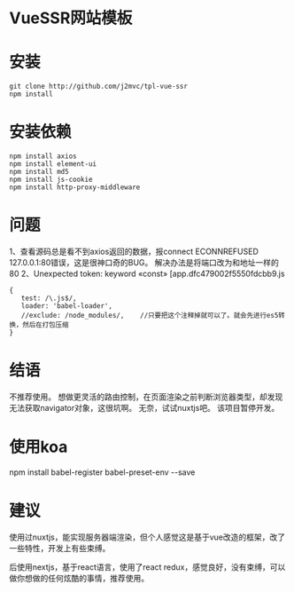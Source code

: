 # VueSSR网站模板

# 安装
```
git clone http://github.com/j2mvc/tpl-vue-ssr
npm install
```

# 安装依赖
```
npm install axios
npm install element-ui
npm install md5
npm install js-cookie
npm install http-proxy-middleware
```


# 问题
1、查看源码总是看不到axios返回的数据，报connect ECONNREFUSED 127.0.0.1:80错误，这是很神口奇的BUG。
解决办法是将端口改为和地址一样的80
2、Unexpected token: keyword «const» [app.dfc479002f5550fdcbb9.js
 ```
 {
    test: /\.js$/,
    loader: 'babel-loader',
    //exclude: /node_modules/,    //只要把这个注释掉就可以了。就会先进行es5转换，然后在打包压缩
 }
```

# 结语
不推荐使用。
想做更灵活的路由控制，在页面渲染之前判断浏览器类型，却发现无法获取navigator对象，这很坑啊。
无奈，试试nuxtjs吧。
该项目暂停开发。


# 使用koa
npm install babel-register babel-preset-env --save

# 建议
使用过nuxtjs，能实现服务器端渲染，但个人感觉这是基于vue改造的框架，改了一些特性，开发上有些束缚。

后使用nextjs，基于react语言，使用了react redux，感觉良好，没有束缚，可以做你想做的任何炫酷的事情，推荐使用。
